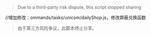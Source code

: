 > Due to a third-party risk dispute, this script stopped sharing




//增加修改：ommands/tasks/unicom/dailyShop.js，修改屏蔽兑换函数
> 由于第三方风险争议，此脚本停止分享。
